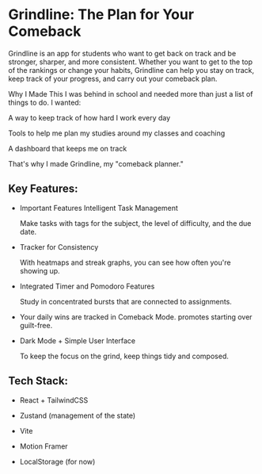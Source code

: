 # Grindline: The Plan for Your Comeback

Grindline is an app for students who want to get back on track and be stronger, sharper, and more consistent.
Whether you want to get to the top of the rankings or change your habits, Grindline can help you stay on track, keep track of your progress, and carry out your comeback plan.

Why I Made This
I was behind in school and needed more than just a list of things to do.
I wanted:

A way to keep track of how hard I work every day

Tools to help me plan my studies around my classes and coaching

A dashboard that keeps me on track

That's why I made Grindline, my "comeback planner."

## Key Features:

- Important Features Intelligent Task Management

  Make tasks with tags for the subject, the level of difficulty, and the due date.

- Tracker for Consistency

  With heatmaps and streak graphs, you can see how often you're showing up.

- Integrated Timer and Pomodoro Features

  Study in concentrated bursts that are connected to assignments.

- Your daily wins are tracked in Comeback Mode. promotes starting over guilt-free.

- Dark Mode + Simple User Interface

  To keep the focus on the grind, keep things tidy and composed.



## Tech Stack: 

- React + TailwindCSS

- Zustand (management of the state)

- Vite

- Motion Framer

- LocalStorage (for now)

